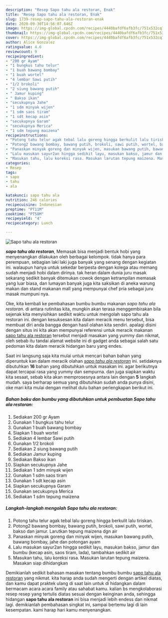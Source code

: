 ```yaml
---
description: "Resep Sapo tahu ala restoran, Enak"
title: "Resep Sapo tahu ala restoran, Enak"
slug: 1739-resep-sapo-tahu-ala-restoran-enak
date: 2020-09-30T14:56:07.646Z
image: https://img-global.cpcdn.com/recipes/4440bafdf6afb3fc/751x532cq70/sapo-tahu-ala-restoran-foto-resep-utama.jpg
thumbnail: https://img-global.cpcdn.com/recipes/4440bafdf6afb3fc/751x532cq70/sapo-tahu-ala-restoran-foto-resep-utama.jpg
cover: https://img-global.cpcdn.com/recipes/4440bafdf6afb3fc/751x532cq70/sapo-tahu-ala-restoran-foto-resep-utama.jpg
author: Alice Gonzalez
ratingvalue: 4.6
reviewcount: 9
recipeingredient:
- "200 gr Ayam"
- "1 bungkus tahu telur"
- "1 buah bawang bombay"
- "1 buah wortel"
- "4 lembar Sawi putih"
- "1/2 brokoli"
- "2 siung bawang putih"
- " Jamur kuping"
- " Bakso ikan"
- "secukupnya Jahe"
- "1 sdm minyak wijen"
- "1 sdm saos tiram"
- "1 sdt kecap asin"
- "secukupnya Garam"
- "secukupnya Merica"
- "1 sdm tepung maizena"
recipeinstructions:
- "Potong tahu telur agak tebal lalu goreng hingga berkulit lalu tiriskan."
- "Potong2 bawang bombay, bawang putih, brokoli, sawi putih, wortel, bakso dan jamur. Larutkan tepung maizena dgn air"
- "Panaskan minyak goreng dan minyak wijen, masukan bawang putih, bawang bombay, jahe dan potongan ayam"
- "Lalu masukan sayur2an hingga sedikit layu, masukan bakso, jamur dan bumbu (kecap asin, saos tiram, lada), tambahkan sedikit air"
- "Masukan tahu, lalu koreksi rasa. Masukan larutan tepung maizena. Masakan siap dihidangkan"
categories:
- Resep
tags:
- sapo
- tahu
- ala

katakunci: sapo tahu ala 
nutrition: 246 calories
recipecuisine: Indonesian
preptime: "PT11M"
cooktime: "PT58M"
recipeyield: "4"
recipecategory: Lunch

---
```



![Sapo tahu ala restoran](https://img-global.cpcdn.com/recipes/4440bafdf6afb3fc/751x532cq70/sapo-tahu-ala-restoran-foto-resep-utama.jpg)

<b><i>sapo tahu ala restoran</i></b>, Memasak bisa menjadi bentuk hobi yang menyenangkan dilakukan oleh berbagai kelompok. tidak hanya para perempuan, sebagian laki laki juga banyak yang senang dengan kegiatan ini. walaupun hanya untuk sekedar berpesta dengan kolega atau memang sudah menjadi hobi dalam dirinya. tak heran dalam dunia juru masak sekarang sedikit banyak ditemukan cowok dengan ketrampilan memasak yang luar biasa, dan lumayan banyak juga kita saksikan di aneka warung makan dan stand makanan mall yang mempunyai chef pria sebagai juru masak mumpuni nya.

Oke, kita kembali ke pembahasan bumbu bumbu makanan <i>sapo tahu ala restoran</i>. di antara rutinitas kita, mungkin akan terasa menggembirakan bila sejenak kita menyisihkan sedikit waktu untuk mengolah sapo tahu ala restoran ini. dengan kesuksesan kita dalam meracik menu tersebut, bisa membuat diri anda bangga dengan hasil olahan kita sendiri. apalagi disini dengan situs ini kita akan mempunyai referensi untuk meracik makanan <u>sapo tahu ala restoran</u> tersebut menjadi masakan yang yummy dan nikmat, oleh sebab itu tandai alamat website ini di gadget anda sebagai salah satu pedoman kita dalam meracik hidangan baru yang endes.




Saat ini langsung saja kita mulai untuk mencari bahan bahan yang diperuntuk kan dalam meracik olahan <u><i>sapo tahu ala restoran</i></u> ini. setidaknya dibutuhkan <b>16</b> bahan yang dibutuhkan untuk masakan ini. agar berikutnya dapat tercapai rasa yang yummy dan sempurna. dan juga siapkan waktu kita sesaat, sebab kita akan memprosesnya antara lain dengan <b>5</b> langkah mudah. saya berharap semua yang dibutuhkan sudah anda punya disini, oke mari kita mulai dengan melihat dulu bahan perlengkapan berikut ini.

<!--inarticleads1-->

##### Bahan baku dan bumbu yang dibutuhkan untuk pembuatan Sapo tahu ala restoran:

1. Sediakan 200 gr Ayam
1. Gunakan 1 bungkus tahu telur
1. Gunakan 1 buah bawang bombay
1. Siapkan 1 buah wortel
1. Sediakan 4 lembar Sawi putih
1. Gunakan 1/2 brokoli
1. Sediakan 2 siung bawang putih
1. Sediakan  Jamur kuping
1. Sediakan  Bakso ikan
1. Siapkan secukupnya Jahe
1. Sediakan 1 sdm minyak wijen
1. Gunakan 1 sdm saos tiram
1. Gunakan 1 sdt kecap asin
1. Siapkan secukupnya Garam
1. Gunakan secukupnya Merica
1. Sediakan 1 sdm tepung maizena




<!--inarticleads2-->

##### Langkah-langkah mengolah Sapo tahu ala restoran:

1. Potong tahu telur agak tebal lalu goreng hingga berkulit lalu tiriskan.
1. Potong2 bawang bombay, bawang putih, brokoli, sawi putih, wortel, bakso dan jamur. Larutkan tepung maizena dgn air
1. Panaskan minyak goreng dan minyak wijen, masukan bawang putih, bawang bombay, jahe dan potongan ayam
1. Lalu masukan sayur2an hingga sedikit layu, masukan bakso, jamur dan bumbu (kecap asin, saos tiram, lada), tambahkan sedikit air
1. Masukan tahu, lalu koreksi rasa. Masukan larutan tepung maizena. Masakan siap dihidangkan




Demikianlah sedikit bahasan masakan tentang bumbu bumbu <u>sapo tahu ala restoran</u> yang nikmat. kita harap anda sudah mengerti dengan artikel diatas, dan kamu dapat praktek ulang di saat lain untuk di hidangkan dalam bermacam acara acara family atau sahabat kamu. kalian bs mengkolaborasi resep resep yang tertulis diatas sesuai dengan keinginan anda, sehingga hidangan <b>sapo tahu ala restoran</b> ini bisa menjadi lebih endess dan nikmat lagi. demikianlah pembahasan singkat ini, sampai bertemu lagi di lain kesempatan. kami harap hari kamu menyenangkan.

